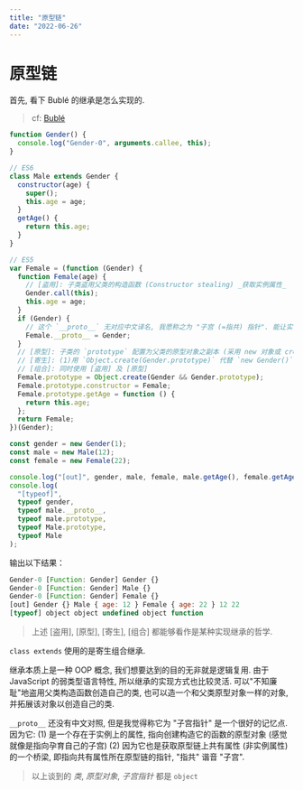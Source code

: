 ```yaml
---
title: "原型链"
date: "2022-06-26"
---
```


# 原型链

首先, 看下 Bublé 的继承是怎么实现的.

> cf: [Bublé](https://buble.surge.sh/)

```js
function Gender() {
  console.log("Gender-0", arguments.callee, this);
}

// ES6
class Male extends Gender {
  constructor(age) {
    super();
    this.age = age;
  }
  getAge() {
    return this.age;
  }
}

// ES5
var Female = (function (Gender) {
  function Female(age) {
    // [盗用]: 子类盗用父类的构造函数 (Constructor stealing) _获取实例属性_
    Gender.call(this);
    this.age = age;
  }
  if (Gender) {
    // 这个 `__proto__` 无对应中文译名, 我愿称之为 "子宫 (=指共) 指针". 能让实例获取共有属性.
    Female.__proto__ = Gender;
  }
  // [原型]: 子类的 `prototype` 配置为父类的原型对象之副本 (采用 new 对象或 create 对象的方式) _获取原型属性_
  // [寄生]: (1)用 `Object.create(Gender.prototype)` 代替 `new Gender()` (2)补充上新原型对象的 `constructor` 以弥补构造器的缺失. 从而避免两次调用父类的构造函数
  // [组合]: 同时使用 [盗用] 及 [原型]
  Female.prototype = Object.create(Gender && Gender.prototype);
  Female.prototype.constructor = Female;
  Female.prototype.getAge = function () {
    return this.age;
  };
  return Female;
})(Gender);

const gender = new Gender(1);
const male = new Male(12);
const female = new Female(22);

console.log("[out]", gender, male, female, male.getAge(), female.getAge());
console.log(
  "[typeof]",
  typeof gender,
  typeof male.__proto__,
  typeof male.prototype,
  typeof Male.prototype,
  typeof Male
);
```

输出以下结果：

```js
Gender-0 [Function: Gender] Gender {}
Gender-0 [Function: Gender] Male {}
Gender-0 [Function: Gender] Female {}
[out] Gender {} Male { age: 12 } Female { age: 22 } 12 22
[typeof] object object undefined object function
```

> 上述 [盗用], [原型], [寄生], [组合] 都能够看作是某种实现继承的哲学.

`class extends` 使用的是寄生组合继承.

继承本质上是一种 OOP 概念, 我们想要达到的目的无非就是逻辑复用. 由于 JavaScript 的弱类型语言特性, 所以继承的实现方式也比较灵活. 可以"不知廉耻"地盗用父类构造函数创造自己的类, 也可以造一个和父类原型对象一样的对象, 并拓展该对象以创造自己的类.

`__proto__` 还没有中文对照, 但是我觉得称它为 "子宫指针" 是一个很好的记忆点. 因为它: (1) 是一个存在于实例上的属性, 指向创建构造它的函数的原型对象 (感觉就像是指向孕育自己的子宫) (2) 因为它也是获取原型链上共有属性 (非实例属性) 的一个桥梁, 即指向共有属性所在原型链的指针, "指共" 谐音 "子宫".

> 以上谈到的 _类_, _原型对象_, _子宫指针_ 都是 `object`
